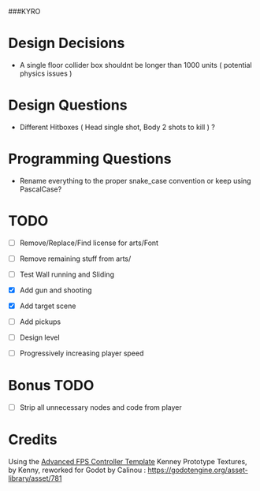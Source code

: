 ###KYRO

# Design Decisions

- A single floor collider box shouldnt be longer than 1000 units ( potential physics issues )

# Design Questions

- Different Hitboxes ( Head single shot, Body 2 shots to kill ) ?


# Programming Questions

- Rename everything to the proper snake_case convention or keep using PascalCase?

# TODO

- [ ] Remove/Replace/Find license for arts/Font
- [ ] Remove remaining stuff from arts/
- [ ] Test Wall running and Sliding
- [x] Add gun and shooting
- [x] Add target scene
- [ ] Add pickups
- [ ] Design level
- [ ] Progressively increasing player speed


# Bonus TODO

- [ ] Strip all unnecessary nodes and code from player


# **Credits**

Using the [Advanced FPS Controller Template](https://github.com/Jeh3no/Godot-Advanced-FPS-Controller-Template)
Kenney Prototype Textures, by Kenny, reworked for Godot by Calinou : https://godotengine.org/asset-library/asset/781
 
 
